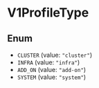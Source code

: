 # V1ProfileType

## Enum

* `CLUSTER` (value: `"cluster"`)
* `INFRA` (value: `"infra"`)
* `ADD_ON` (value: `"add-on"`)
* `SYSTEM` (value: `"system"`)
